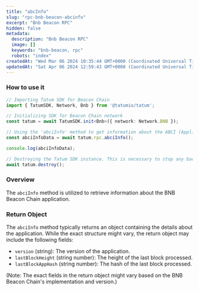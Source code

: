 ```yaml
---
title: "abcInfo"
slug: "rpc-bnb-beacon-abcinfo"
excerpt: "Bnb Beacon RPC"
hidden: false
metadata: 
  description: "Bnb Beacon RPC"
  image: []
  keywords: "bnb-beacon, rpc"
  robots: "index"
createdAt: "Wed Mar 06 2024 10:35:44 GMT+0000 (Coordinated Universal Time)"
updatedAt: "Sat Apr 06 2024 12:59:43 GMT+0000 (Coordinated Universal Time)"
---
```




### How to use it

```typescript
// Importing Tatum SDK for Beacon Chain
import { TatumSDK, Network, Bnb } from '@tatumio/tatum';

// Initializing SDK for Beacon Chain network
const tatum = await TatumSDK.init<Bnb>({ network: Network.BNB });

// Using the 'abciInfo' method to get information about the ABCI (Application Blockchain Interface) application
const abciInfoData = await tatum.rpc.abciInfo();

console.log(abciInfoData);

// Destroying the Tatum SDK instance. This is necessary to stop any background jobs that the SDK may have started.
await tatum.destroy();
```

### Overview

The `abciInfo` method is utilized to retrieve information about the BNB Beacon Chain application.

### Return Object

The `abciInfo` method typically returns an object containing the details about the application. While the exact structure might vary, the return object may include the following fields:

- `version` (string): The version of the application.
- `lastBlockHeight` (string number): The height of the last block processed.
- `lastBlockAppHash` (string number): The hash of the last block processed.

(Note: The exact fields in the return object might vary based on the BNB Beacon Chain's implementation and version.)
